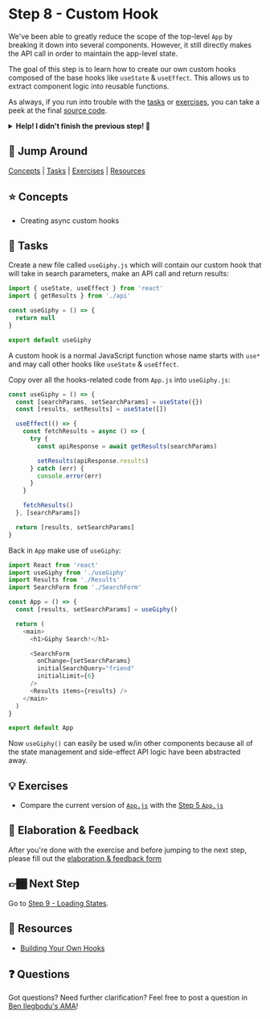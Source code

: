 # Step 8 - Custom Hook

We've been able to greatly reduce the scope of the top-level `App` by breaking it down into several components. However, it still directly makes the API call in order to maintain the app-level state.

The goal of this step is to learn how to create our own custom hooks composed of the base hooks like `useState` & `useEffect`. This allows us to extract component logic into reusable functions.

As always, if you run into trouble with the [tasks](#tasks) or [exercises](#exercises), you can take a peek at the final [source code](./).

<details>
  <summary><b>Help! I didn't finish the previous step! 🚨</b></summary>

If you didn't successfully complete the previous step, you can jump right in by copying the step.

Complete the [setup instructions](../00-begin) if you have not yet followed them.

Ensure you're in the root folder of the repo:

```sh
cd react-workshop
```

Remove the existing workshop directory if you had previously started elsewhere:

```sh
rm -rf src/workshop
```

Copy the previous step as a starting point:

```sh
cp -r src/07-prop-types src/workshop
```

Ensure [`src/index.js`](../index.js#L3) is still pointing to the `workshop` App:

```js
import App from './workshop/App'
```

Start the app:

```sh
npm start
```

After the app is initially built, a new browser window should open up at [http://localhost:3000/](http://localhost:3000/), and you should be able to continue on with the tasks below.

</details>

## 🐇 Jump Around

[Concepts](#concepts) | [Tasks](#tasks) | [Exercises](#exercises) | [Resources](#resources)

## ⭐ Concepts

- Creating async custom hooks

## 📝 Tasks

Create a new file called `useGiphy.js` which will contain our custom hook that will take in search parameters, make an API call and return results:

```js
import { useState, useEffect } from 'react'
import { getResults } from './api'

const useGiphy = () => {
  return null
}

export default useGiphy
```

A custom hook is a normal JavaScript function whose name starts with `use*` and may call other hooks like `useState` & `useEffect`.

Copy over all the hooks-related code from `App.js` into `useGiphy.js`:

```js
const useGiphy = () => {
  const [searchParams, setSearchParams] = useState({})
  const [results, setResults] = useState([])

  useEffect(() => {
    const fetchResults = async () => {
      try {
        const apiResponse = await getResults(searchParams)

        setResults(apiResponse.results)
      } catch (err) {
        console.error(err)
      }
    }

    fetchResults()
  }, [searchParams])

  return [results, setSearchParams]
}
```

Back in `App` make use of `useGiphy`:

```js
import React from 'react'
import useGiphy from './useGiphy'
import Results from './Results'
import SearchForm from './SearchForm'

const App = () => {
  const [results, setSearchParams] = useGiphy()

  return (
    <main>
      <h1>Giphy Search!</h1>

      <SearchForm
        onChange={setSearchParams}
        initialSearchQuery="friend"
        initialLimit={6}
      />
      <Results items={results} />
    </main>
  )
}

export default App
```

Now `useGiphy()` can easily be used w/in other components because all of the state management and side-effect API logic have been abstracted away.

## 💡 Exercises

- Compare the current version of [`App.js`](./App.js) with the [Step 5 `App.js`](../05-form-submit/App.js)

## 🧠 Elaboration & Feedback

After you're done with the exercise and before jumping to the next step, please fill out the [elaboration & feedback form](https://docs.google.com/forms/d/e/1FAIpQLScRocWvtbrl4XmT5_NRiE8bSK3CMZil-ZQByBAt8lpsurcRmw/viewform?usp=pp_url&entry.1671251225=React+FUNdamentals+Workshop&entry.1984987236=Step+8+-+Custom+Hook)

## 👉🏾 Next Step

Go to [Step 9 - Loading States](../09-loading-states/).

## 📕 Resources

- [Building Your Own Hooks](https://reactjs.org/docs/hooks-custom.html)

## ❓ Questions

Got questions? Need further clarification? Feel free to post a question in [Ben Ilegbodu's AMA](http://www.benmvp.com/ama/)!

